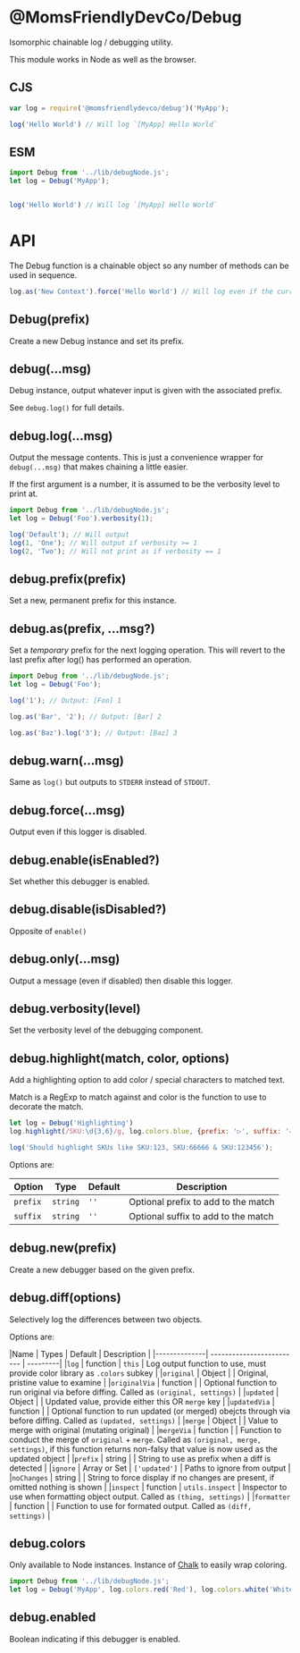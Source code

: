 @MomsFriendlyDevCo/Debug
========================
Isomorphic chainable log / debugging utility.

This module works in Node as well as the browser.


CJS
---

```javascript
var log = require('@momsfriendlydevco/debug')('MyApp');

log('Hello World') // Will log `[MyApp] Hello World`
```


ESM
---
```javascript
import Debug from '../lib/debugNode.js';
let log = Debug('MyApp');


log('Hello World') // Will log `[MyApp] Hello World`
```


API
===
The Debug function is a chainable object so any number of methods can be used in sequence.

```javascript
log.as('New Context').force('Hello World') // Will log even if the current logger is disabled
```


Debug(prefix)
-------------
Create a new Debug instance and set its prefix.


debug(...msg)
-------------
Debug instance, output whatever input is given with the associated prefix.

See `debug.log()` for full details.


debug.log(...msg)
-----------------
Output the message contents. This is just a convenience wrapper for `debug(...msg)` that makes chaining a little easier.

If the first argument is a number, it is assumed to be the verbosity level to print at.

```javascript
import Debug from '../lib/debugNode.js';
let log = Debug('Foo').verbosity(1);

log('Default'); // Will output
log(1, 'One'); // Will output if verbosity >= 1
log(2, 'Two'); // Will not print as if verbosity == 1
```


debug.prefix(prefix)
--------------------
Set a new, permanent prefix for this instance.


debug.as(prefix, ...msg?)
-------------------------
Set a _temporary_ prefix for the next logging operation.
This will revert to the last prefix after log() has performed an operation.

```javascript
import Debug from '../lib/debugNode.js';
let log = Debug('Foo');

log('1'); // Output: [Foo] 1

log.as('Bar', '2'); // Output: [Bar] 2

log.as('Baz').log('3'); // Output: [Baz] 3
```


debug.warn(...msg)
------------------
Same as `log()` but outputs to `STDERR` instead of `STDOUT`.


debug.force(...msg)
-------------------
Output even if this logger is disabled.


debug.enable(isEnabled?)
------------------------
Set whether this debugger is enabled.


debug.disable(isDisabled?)
--------------------------
Opposite of `enable()`


debug.only(...msg)
------------------
Output a message (even if disabled) then disable this logger.


debug.verbosity(level)
----------------------
Set the verbosity level of the debugging component.


debug.highlight(match, color, options)
--------------------------------------
Add a highlighting option to add color / special characters to matched text.

Match is a RegExp to match against and color is the function to use to decorate the match.

```javascript
let log = Debug('Highlighting')
log.highlight(/SKU:\d{3,6}/g, log.colors.blue, {prefix: '▷', suffix: '◁'});

log('Should highlight SKUs like SKU:123, SKU:66666 & SKU:123456');
```

Options are:

| Option   | Type     | Default | Description                         |
|----------|----------|---------|-------------------------------------|
| `prefix` | `string` | `''`    | Optional prefix to add to the match |
| `suffix` | `string` | `''`    | Optional suffix to add to the match |


debug.new(prefix)
-----------------
Create a new debugger based on the given prefix.


debug.diff(options)
-------------------
Selectively log the differences between two objects.

Options are:

|Name          | Types                     | Default  | Description                                                                                                                                                                     |
|--------------| ------------------------- | ---------|
|`log`         | function                  | `this`   | Log output function to use, must provide color library as `.colors` subkey                                                                                                      |
|`original`    | Object                    |          | Original, pristine value to examine                                                                                                                                             |
|`originalVia` | function                  |          | Optional function to run original via before diffing. Called as `(original, settings)`                                                                                          |
|`updated`     | Object                    |          | Updated value, provide either this OR `merge` key                                                                                                                               |
|`updatedVia`  | function                  |          | Optional function to run updated (or merged) obejcts through via before diffing. Called as `(updated, settings)`                                                                |
|`merge`       | Object                    |          | Value to merge with original (mutating original)                                                                                                                                |
|`mergeVia`    | function                  |          | Function to conduct the merge of `original` + `merge`. Called as `(original, merge, settings)`, if this function returns non-falsy that value is now used as the updated object |
|`prefix`      | string                    |          | String to use as prefix when a diff is detected                                                                                                                                 |
|`ignore`      | Array or Set              | `['updated']` | Paths to ignore from output                                                                                                                                                     |
|`noChanges`   | string                    |          | String to force display if no changes are present, if omitted nothing is shown                                                                                                  |
|`inspect`     | function                  | `utils.inspect` | Inspector to use when formatting object output. Called as `(thing, settings)`                                                                                                   |
|`formatter`   | function                  |          | Function to use for formated output. Called as `(diff, settings)`                                                                                                               |


debug.colors
------------
Only available to Node instances.
Instance of [Chalk](https://github.com/chalk/chalk) to easily wrap coloring.

```javascript
import Debug from '../lib/debugNode.js';
let log = Debug('MyApp', log.colors.red('Red'), log.colors.white('White'), log.colors.blue('Blue'));
```

debug.enabled
-------------
Boolean indicating if this debugger is enabled.
